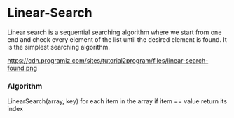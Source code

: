 # Linear-Search
Linear search is a sequential searching algorithm where we start from one end and check every element of the list until the desired element is found. It is the simplest searching algorithm.

https://cdn.programiz.com/sites/tutorial2program/files/linear-search-found.png

### Algorithm
LinearSearch(array, key)
  for each item in the array
    if item == value
      return its index
      

